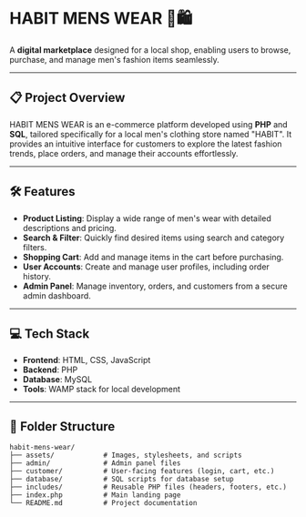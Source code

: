 # HABIT MENS WEAR 👕🛍️  

A **digital marketplace** designed for a local shop, enabling users to browse, purchase, and manage men's fashion items seamlessly.

---

## 📋 Project Overview  
HABIT MENS WEAR is an e-commerce platform developed using **PHP** and **SQL**, tailored specifically for a local men's clothing store named "HABIT". It provides an intuitive interface for customers to explore the latest fashion trends, place orders, and manage their accounts effortlessly.

---

## 🛠️ Features  
- **Product Listing**: Display a wide range of men's wear with detailed descriptions and pricing.  
- **Search & Filter**: Quickly find desired items using search and category filters.  
- **Shopping Cart**: Add and manage items in the cart before purchasing.  
- **User Accounts**: Create and manage user profiles, including order history.  
- **Admin Panel**: Manage inventory, orders, and customers from a secure admin dashboard.

---

## 💻 Tech Stack  
- **Frontend**: HTML, CSS, JavaScript  
- **Backend**: PHP  
- **Database**: MySQL  
- **Tools**: WAMP stack for local development  

---

## 📂 Folder Structure  
```plaintext
habit-mens-wear/
├── assets/            # Images, stylesheets, and scripts
├── admin/             # Admin panel files
├── customer/          # User-facing features (login, cart, etc.)
├── database/          # SQL scripts for database setup
├── includes/          # Reusable PHP files (headers, footers, etc.)
├── index.php          # Main landing page
└── README.md          # Project documentation
